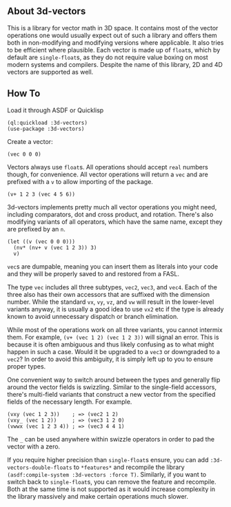 ## About 3d-vectors
This is a library for vector math in 3D space. It contains most of the vector operations one would usually expect out of such a library and offers them both in non-modifying and modifying versions where applicable. It also tries to be efficient where plausible. Each vector is made up of `float`s, which by default are `single-float`s, as they do not require value boxing on most modern systems and compilers. Despite the name of this library, 2D and 4D vectors are supported as well.

## How To
Load it through ASDF or Quicklisp

    (ql:quickload :3d-vectors)
    (use-package :3d-vectors)

Create a vector:

    (vec 0 0 0)

Vectors always use `float`s. All operations should accept `real` numbers though, for convenience. All vector operations will return a `vec` and are prefixed with a `v` to allow importing of the package. 

    (v+ 1 2 3 (vec 4 5 6))

3d-vectors implements pretty much all vector operations you might need, including comparators, dot and cross product, and rotation. There's also modifying variants of all operators, which have the same name, except they are prefixed by an `n`.

    (let ((v (vec 0 0 0)))
      (nv* (nv+ v (vec 1 2 3)) 3)
      v)

`vec`s are dumpable, meaning you can insert them as literals into your code and they will be properly saved to and restored from a FASL.

The type `vec` includes all three subtypes, `vec2`, `vec3`, and `vec4`. Each of the three also has their own accessors that are suffixed with the dimension number. While the standard `vx`, `vy`, `vz`, and `vw` will result in the lower-level variants anyway, it is usually a good idea to use `vx2` etc if the type is already known to avoid unnecessary dispatch or branch elimination.

While most of the operations work on all three variants, you cannot intermix them. For example, `(v+ (vec 1 2) (vec 1 2 3))` will signal an error. This is because it is often ambiguous and thus likely confusing as to what might happen in such a case. Would it be upgraded to a `vec3` or downgraded to a `vec2`? In order to avoid this ambiguity, it is simply left up to you to ensure proper types.

One convenient way to switch around between the types and generally flip around the vector fields is swizzling. Similar to the single-field accessors, there's multi-field variants that construct a new vector from the specified fields of the necessary length. For example.

    (vxy (vec 1 2 3))    ; => (vec2 1 2)
    (vxy_ (vec 1 2))     ; => (vec3 1 2 0)
    (vwwx (vec 1 2 3 4)) ; => (vec3 4 4 1)

The `_` can be used anywhere within swizzle operators in order to pad the vector with a zero.

If you require higher precision than `single-float`s ensure, you can add `:3d-vectors-double-floats` to `*features*` and recompile the library `(asdf:compile-system :3d-vectors :force T)`. Similarly, if you want to switch back to `single-float`s, you can remove the feature and recompile. Both at the same time is not supported as it would increase complexity in the library massively and make certain operations much slower.
